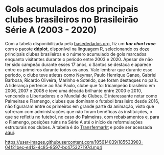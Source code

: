 # Gols acumulados dos principais clubes brasileiros no Brasileirão Série A (2003 - 2020)
Com a tabela disponibilizada pela  <a href="basedosdados.org" target="_blank">basededados.org</a>, fiz um **_bar chart race_** com o pacote **ddplot**, disponível na linguagem R, selecionando os doze principais clubes brasileiros e o número acumulado de gols marcados enquanto visitantes durante o período entre 2003 e 2020. Apesar de não ter sido campeão durante esses 17 anos, o Santos se destaca e aparece entre os primeiros durante todos os anos. Vale lembrar que durante esse período, o clube teve atletas como Neymar, Paulo Henrique Ganso, Gabriel Barbosa, Ricardo Oliveira, Marinho e Soteldo, que foram destaques no país. A liderança pertence ao São Paulo, clube que foi tricampeão brasileiro em 2006, 2007 e 2008 e teve uma década brilhante entre 2000 e 2010, vencendo a Libertadores e o Mundial de Clubes. É interessante notar como Palmeiras e Flamengo, clubes que dominam o futebol brasileiro desde 2016, não figuraram entre os primeiros em grande parte da animação, visto que sofreram com administrações que não foram benéficas às instituições, o que se refletiu no futebol, no caso do Palmeiras, com rebaixamentos e, para o Flamengo, posições ruins na Série A até o início de reformulações estruturais nos clubes. A tabela é do <a href="transfermarkt.com" target="_blank">Transfermarkt</a> e pode ser acessada <a href="https://basedosdados.org/dataset/mundo-transfermarkt-competicoes?bdm_table=brasileirao_serie_a" target="_blank">aqui</a>.




https://user-images.githubusercontent.com/105614039/185533903-04f21bec-e413-4c85-8597-bc475327197d.mp4


